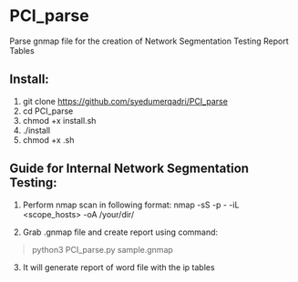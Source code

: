 # PCI_parse
Parse gnmap file for the creation of Network Segmentation Testing Report Tables

## Install:
1. git clone https://github.com/syedumerqadri/PCI_parse
2. cd PCI_parse
3. chmod +x install.sh
4. ./install
5. chmod +x .sh

## Guide for Internal Network Segmentation Testing:

1. Perform nmap scan in following format:
nmap -sS -p - -iL <scope_hosts> -oA /your/dir/

2. Grab .gnmap file and create report using command:

> python3 PCI_parse.py sample.gnmap

3. It will generate report of word file with the ip tables
